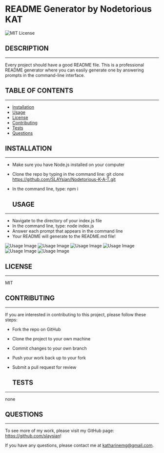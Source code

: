 # README Generator by Nodetorious KAT
  
  ![MIT License](https://img.shields.io/badge/License-MIT-yellow.svg)

  ## DESCRIPTION
---
  Every project should have a good README file. This is a professional README generator where you can easily generate one by answering prompts in the command-line interface.
  
  ## TABLE OF CONTENTS
---
  - [Installation](#installation)
  - [Usage](#usage)
  - [License](#license)
  - [Contributing](#contributing)
  - [Tests](#tests)
  - [Questions](#questions)

  ## INSTALLATION
---
  - Make sure you have Node.js installed on your computer
- Clone the repo by typing in the command line: git clone https://github.com/SLAYsian/Nodetorious-K-A-T.git
- In the command line, type: npm i

  
  ## USAGE
---
  - Navigate to the directory of your index.js file
- In the command line, type: node index.js
- Answer each prompt that appears in the command line
- Your README will generate to the README.md file!

![Usage Image](./images/questions-prompts.png)
![Usage Image](./images/readme1.png)
![Usage Image](./images/readme2.png)
![Usage Image](./images/preview1.png)
![Usage Image](./images/preview2.png)
![Usage Image](./images/preview3.png)

  ## LICENSE
---
  MIT

  ## CONTRIBUTING
---
  If you are interested in contributing to this project, please follow these steps:
 - Fork the repo on GitHub
- Clone the project to your own machine
- Commit changes to your own branch
- Push your work back up to your fork
- Submit a pull request for review


  ## TESTS
---
  none

  ## QUESTIONS
---
  To see more of my work, please visit my GitHub page: https://github.com/slaysian!

  If you have any questions, please contact me at katharinemg@gmail.com.
  